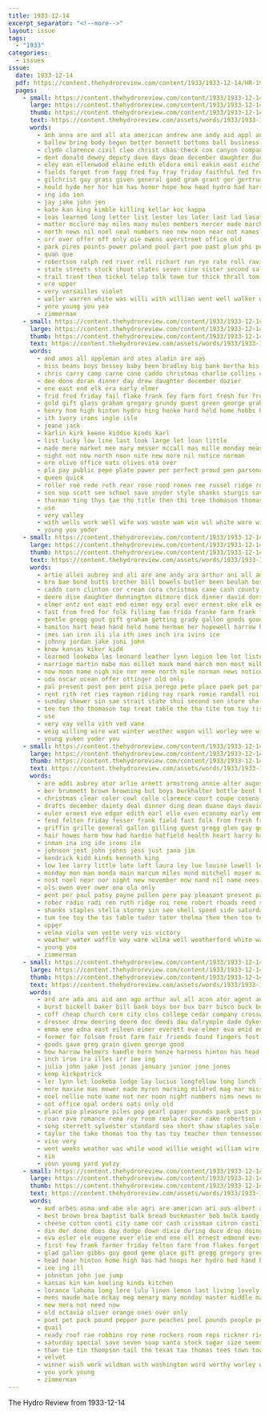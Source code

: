 ```yaml
---
title: 1933-12-14
excerpt_separator: "<!--more-->"
layout: issue
tags:
  - "1933"
categories:
  - issues
issue:
  date: 1933-12-14
  pdf: https://content.thehydroreview.com/content/1933/1933-12-14/HR-1933-12-14.pdf
  pages:
    - small: https://content.thehydroreview.com/content/1933/1933-12-14/small/HR-1933-12-14-01.jpg
      large: https://content.thehydroreview.com/content/1933/1933-12-14/large/HR-1933-12-14-01.jpg
      thumb: https://content.thehydroreview.com/content/1933/1933-12-14/thumbnails/HR-1933-12-14-01.jpg
      text: https://content.thehydroreview.com/assets/words/1933/1933-12-14/HR-1933-12-14-01.txt
      words:
        - anh anna are and all ata american andrew ane andy aid appl annie ark adkins
        - ballew bring body begun better bennett bottoms ball business barer ban best both boast butler been blackwell barber barr board but back bill bernice
        - clyde clarence civil cleo christ chas check cox canyon companion colson charter claflin church clase cordell christmas con couch colony cartwright cotton cattle candy cal come cape came calvin city class can college claus county
        - dent donald dewey deputy dave days dean december daughter duet day darko dire
        - eley ean ellenwood elaine edith eldora emil eakin east eichelberger earl engineer
        - fields forget from fagg fred fay fray friday faithful fed frost field fer fine first for found fon foot farra farm few foll frazier fost foreman fore frank fire
        - gilchrist gay grass given general good gram grant ger gertrude grade glad group grin
        - hould hyde her hor him has honor hope how head hydro had harris heid holsopple herbert harry hupe held henry holiday hundred high
        - ing ida ion
        - jay jake john jen
        - kate kan king kimble killing kellar koc kappa
        - leas learned long letter list lester los later last lad lasater live lionel light lasley late ley legion lulu like level low left lantz
        - matter mcclure may miles many mules members mercer made march mary mew mill man miller men martha mayer morning moe
        - north news nil noel neal numbers nee new noon near not names
        - orr over offer off only oie owens overstreet office old
        - park pires points power poland pool part poe past plum phi perkins proud phillips pitzer per public patterson pennington pie pai pro present posse pat page
        - quan que
        - robertson ralph red river rell richart run rye rate roll ravine randolph rob roy raymon record register regular
        - state streets stock shoot states seven sine sister second sale say son see show safe shoulder supper store simmons she scout set side slemp solo sing sherif school somo said student single sos santa schools stockton staples sides shields sweeney shield shank
        - trail trent then tickel telep talk town tur thick thrall tom tol tae tony thomas terneus thomason them ten taken the tor than tho
        - ure upper
        - very versailles violet
        - waller warren white was willi with willian went well walker win williams works wide wool work winslow week winners warkentin wien won weiser west working wilson while will wich waters
        - yore young you yea
        - zimmerman
    - small: https://content.thehydroreview.com/content/1933/1933-12-14/small/HR-1933-12-14-02.jpg
      large: https://content.thehydroreview.com/content/1933/1933-12-14/large/HR-1933-12-14-02.jpg
      thumb: https://content.thehydroreview.com/content/1933/1933-12-14/thumbnails/HR-1933-12-14-02.jpg
      text: https://content.thehydroreview.com/assets/words/1933/1933-12-14/HR-1933-12-14-02.txt
      words:
        - and amos all appleman ard ates aladin are aas
        - biss beans boys bessey baby been bradley big bank bertha bis bethel brooms bal block bowls buy bess blum
        - chris carry camp carne cane caddo christmas charlie collins clarence cry channell childs cake come can coleman class cash corn cope cody coats crystal
        - dee done doran dinner day drew daughter december dozier
        - ene east end elk era early elmer
        - frid fred friday fail flake frank fey farm fort fresh for from fruits filling
        - gold gift glass graham gregory grundy guest green george grah
        - henry hom high hinton hydro hing henke hard held home hobbs hardware her had haw hor how hume hot
        - ith ivory irons ingle isle
        - jeane jack
        - karlin kirk keene kiddie kinds karl
        - list lucky low line last look large let loan little
        - made mere market mee mary messer mccall mas mille monday measles mill meats mahr morris miller menno miss moore mer medal mile mcclure mil mond mound
        - night not now north noon nite new nore nil notice norman
        - ore olive office oats olives ota over
        - pla pay public pepe plate power per perfect proud pen parsonage present pope phillip porter pete pure pent
        - queen quick
        - roller roe rede ruth rear rose rood ronen ree russel ridge roxy reese rather ralph rey rene room renee rem ropers
        - son sop scott see school save snyder style shanks sturgis saving sells stent sale sunday stock saturday sugar store slow stout stands soon study stalling salad sun special
        - thurman ting thys tae tho title then thi tree thomason thomas toe toy the tobe thermos them town thur
        - use
        - very valley
        - with wells work well wife was waste wan win wil white ware wit williams wedding went water week will
        - young you yoder
    - small: https://content.thehydroreview.com/content/1933/1933-12-14/small/HR-1933-12-14-03.jpg
      large: https://content.thehydroreview.com/content/1933/1933-12-14/large/HR-1933-12-14-03.jpg
      thumb: https://content.thehydroreview.com/content/1933/1933-12-14/thumbnails/HR-1933-12-14-03.jpg
      text: https://content.thehydroreview.com/assets/words/1933/1933-12-14/HR-1933-12-14-03.txt
      words:
        - artie alles aubrey and ali are ane andy ara arthur ani all american aid aul ard aders angle anon
        - bro bae bond butts brother bill bowels butler been beulah bost box blacks barnes bauman bak baby binder bales big boys bey below brings boss blackwell bon
        - caddo corn clinton cor cream cora christmas cane cash county can carver cattle camps coulter colley cox cast cobar cantell clifton crawford clair clerk collins christ coker city church creek
        - deere dise daughter dunnington ditmore dick dinner david dorris drill der day dose december dan
        - elmer entz ent east end eimer egy eral ever ernest eke elk egg
        - fast from fred for folk filling fae frida franke farm frank folsom folks fost friday fill fresh flowers
        - gentle gregg gout gift graham getting grady gallon goods good glen george gruber geary given
        - hamiton hart head hand held home herman her hopewell harrow howel hay
        - imes ian iron ili ila ith ines inch ira ivins ice
        - johnny jordan jake joni john
        - know kansas kiker kidd
        - learned lookeba las leonard leather lynn legion lee lot lister lester lay light lack luck lunch left lake
        - marriage martin mabe mas millet mauk mand march mon most milk mare made miss mccormick mention mil mat mares monday marlin mery messimer mis miller members mast mail many miles morris mervin mower mile moors
        - now noon name nigh nie ner nene north nile norman news notice
        - oda oscar ocean offer ottinger old only
        - pal present post pen pent pisa perego pete place paek pot patterson paul plane pope pines public pack pure paige people per parsonage
        - rent rith ret ries raymon riding roy roark romie randall roi rat raymond raber randolph rest reber rake reynolds reynold ralph rinder red
        - sunday shower sin sae strait state shui second sen store she scott sat saturday sus sled smooth sun supply sua sas six shawnee save sale strong soon simpson servo south station sell smi son sou spain sunda school strain
        - tee ten tho thomason tep treat table the tha tite tom tuy tiss too texas tal tree till thur tome tone thomas
        - use
        - very vay vella vith ved vane
        - weig willing wire wat winter weather wagon will worley wee with weddle wood williams was wich watson wheat wheel weight wines white
        - young yukon yoder you
    - small: https://content.thehydroreview.com/content/1933/1933-12-14/small/HR-1933-12-14-04.jpg
      large: https://content.thehydroreview.com/content/1933/1933-12-14/large/HR-1933-12-14-04.jpg
      thumb: https://content.thehydroreview.com/content/1933/1933-12-14/thumbnails/HR-1933-12-14-04.jpg
      text: https://content.thehydroreview.com/assets/words/1933/1933-12-14/HR-1933-12-14-04.txt
      words:
        - are addi aubrey ator arlie arnett armstrong annie alter august ard and appleman albert arr ainsworth alice all ask ani
        - ber brummett brown browning but boys burkhalter bottle bent better box bayer both been boy bis berl bom body back belew buckmaster brooker bridgeport
        - christmas clear coler cowl calle clarence court coupe cosens carry clyde carnegie cold coker company came cap carey clancy coaster corn colony comfort child cavell city camargo combs church corbin clifford car cecil copes clinton chairs
        - drafts december dainty deal dinner ding dean duane days david daughter doll delbert davis dir day denver does
        - euler ernest eve edgar edith earl elle even economy early emmett elmer eker enid elbert emmet ell
        - fend felton friday fesser frank field fast folk from fresh friends few front frazier floor fine for fate frankie forward first folks floyd frid ford
        - griffin grille general gallon gilling guest gregg glen gay gerald geary glass gene gift gare gue given game good grills goods
        - hair howes harm how had hardin hatfield health heart harry havel hydro ham has home henry harding hard handle hood her hava hurst heres
        - inman ina ing ide irons ile
        - johnson jost john johns jess just jana jim
        - kendrick kidd kinds kenneth king
        - low lee larry little late left laura ley lue louise lowell lena land light last lasley
        - monday mon man monda main marcum miles mond mitchell moser mabel miner morris misa myrtle measles manifold more many mckee mal marsh mose morning
        - nost noel near nor night new november now nand nil name nees
        - ols owen over ower ona ola only
        - pent per paul patsy payne pullen pere pay pleasant present pas pele pound power part
        - rober radio radi ren ruth ridge roi rene robert rhoads reed russell red river rolf rana ree rockers room roy ray rear
        - shanks staples stella stormy sin see shell speed side saturday son simple sullivan steward sunda such season sterling store stanley sun sam service sow sunday supper sal second school slot simmons staple south smith sund
        - tum tee toy the tas table tudor tater thelma them then too texas top thomas thick thur
        - upper
        - velma viola ven vette very vis victory
        - weather water waffle way ware wilma well weatherford white warm wife was working week woerz went window will williams windows with wee wheel wisel wilbur wake wils west
        - young you
        - zimmerman
    - small: https://content.thehydroreview.com/content/1933/1933-12-14/small/HR-1933-12-14-05.jpg
      large: https://content.thehydroreview.com/content/1933/1933-12-14/large/HR-1933-12-14-05.jpg
      thumb: https://content.thehydroreview.com/content/1933/1933-12-14/thumbnails/HR-1933-12-14-05.jpg
      text: https://content.thehydroreview.com/assets/words/1933/1933-12-14/HR-1933-12-14-05.txt
      words:
        - ard are ada ani aid ann ago arthur aul all acon ator agent ander and art aye
        - burst bickell baker bill bank boys bor bux barr bisco buck boy but boucher boss big box book best baldy baltimore bible bers blood banks bobby baer black boyette bridge belong banik buy bell basket buddy bow bel
        - coff cheap church corn city clos college cedar company crosswhite charles cal colo class charter carl cattle cline coats county curtis chandler christman come carver carruth clinton close clerk christian collie christmas christ
        - dresser drew deering deere doc deeds dau dalrymple dade dykes demons december daughters day during drop dang donald dinner dine done door daughter
        - emma ene edna east eileen eimer everett eve elmer eva enid end
        - former for folsom frost farm fair friends found fingers fost few friday fam finger friend first from forget felton fine
        - goods gave greg grain given george good
        - how harrow helmers handle horn henze harness hinton has head harding harm hay hydro hayes hatfield henry hite her hesser home hater homer had heaton howard high hort house
        - inch iron ira illes irr iee ing
        - julia john jake just jonas january junior jone jones
        - kemp kirkpatrick
        - ler lynn let lookeba lodge lay lucius longfellow long lunch lor like leonard low lap league last lemon lloyd leather little
        - more maxine mas mower made myron morning mildred mag mar miss maude members men mule miller marr most mir mon many mills mates mcbride melba miles monday marvel mccormick mees meals matter
        - noel nellie note name not ner noon night numbers nims news now new north
        - oot office opal orders oats only old
        - place pio pleasure piles pop pearl paper pounds pack past pie pan pel putnam pea public plate press president part price piece pugh parente
        - roan rave romance rema roy room reola rocker rake robertson richardson rate rogers red row rowan reber royal record reading rank roush real
        - song sterrett sylvester standard sea short shaw staples sale she sas send smith state smi style selves son supp suite speaker show south sade special scot simmons summerfield sunday sees said spalding session shoats salle such sud speech soles supper sul saturday small stock school
        - taylor the take thomas too thy tas toy teacher then tennessee trail tho town thi tay toor texas thro tam them thurs taken
        - vise very
        - went weeks weather was while wood willie weight william wire win west wind wagon whit weatherford worth winter will wells white wellington week wilbur willis with wes won willa worlds wilma welborne
        - xin
        - youn young yard yutzy
    - small: https://content.thehydroreview.com/content/1933/1933-12-14/small/HR-1933-12-14-06.jpg
      large: https://content.thehydroreview.com/content/1933/1933-12-14/large/HR-1933-12-14-06.jpg
      thumb: https://content.thehydroreview.com/content/1933/1933-12-14/thumbnails/HR-1933-12-14-06.jpg
      text: https://content.thehydroreview.com/assets/words/1933/1933-12-14/HR-1933-12-14-06.txt
      words:
        - aud arbes asma and abe ale agri are american ari aus albert aro all
        - best brown brea baptist balk bread buckmaster bob bulk bandy brought business bean baby bake bag beach back bixler beans buy better blue box bars been bran bick beter bert black both bright bottle bill baker bring
        - cheese cotton conti city came cor cash crissman citron castile cane cost coats cream cause coffee christmas cedar charm carver cure chairs cake clarence certain cher candies church can coco coppage
        - din der done does day dodge down dixie during duce drop doing del doubt december dan demand dec davis
        - eva esler ele eugene ever elie end ene ell ernest edmond every even
        - first few frank farmer friday felton farm from flakes forget fresh fruits fort full front fish fae fruit fare fancy for
        - glad gallon gibbs guy good gene glace gift gregg gregory green garter
        - head hoar hinton home high has had hoops her hydro hed hand hone hou hire harry hatfield harold hyden hot harl hampton house hold howard hope
        - iee ing ill
        - johnston john joe jump
        - kansas kin kan keeling kinds kitchen
        - lorance lahoma long lore lulu linen lemon last living lovely less large lines luna line let lee loris left
        - mens maude mate mckay meg menary many monday master middle man morning murphy more mars mule milton mere milk most mote mix missouri meats may money monte market mcclure
        - new nera not need now
        - old octavia oliver orange ones over only
        - poet pet pack pound pepper pure peaches peel pounds people pere pipe pam powder per pers paul page phoenix place pinto payment prince
        - quail
        - ready roof rae robbins roy rene rockers room reps rickner rice rei rope rems riggs renato rell
        - saturday special save seven soap santa stock sugar size seems satin salt sunny smart sos soe she see salmon sudan smoke sal small supp spor stands sylvia schantz sat stack sale slicer state shape such sae sunday show sack spice singleton silk sup
        - than tie tin thompson tail tho texas tax thomas tees town towns tuna tobacco the them tag theron
        - velvet
        - winner wish work wildman with washington word worthy worley way williams west wallace wife wear white will was willing wheat
        - you york young
        - zimmerman
---
```


The Hydro Review from 1933-12-14

<!--more-->

